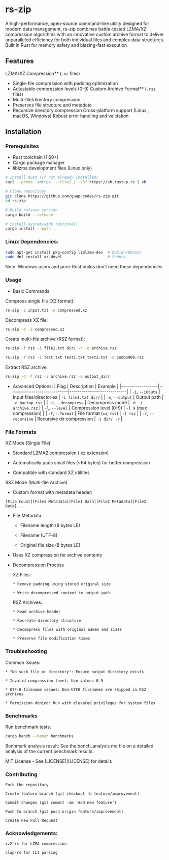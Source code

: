 # rs-zip

A high-performance, open-source command-line utility designed for modern data management, rs-zip combines battle-tested LZMA/XZ compression algorithms with an innovative custom archive format to deliver unparalleled efficiency for both individual files and complex data structures. Built in Rust for memory safety and blazing-fast execution


## Features

LZMA/XZ Compression** (`.xz` files)
  - Single-file compression with padding optimization
  - Adjustable compression levels (0-9)
Custom Archive Format** (`.rsz` files)
  - Multi-file/directory compression
  - Preserves file structure and metadata
  - Recursive directory compression
Cross-platform support (Linux, macOS, Windows)
Robust error handling and validation

## Installation

### Prerequisites
- Rust toolchain (1.60+)
- Cargo package manager
- liblzma development files (Linux only)

```bash
# Install Rust (if not already installed)
curl --proto '=https' --tlsv1.2 -sSf https://sh.rustup.rs | sh

# Clone repository
git clone https://github.com/guap-codes/rs-zip.git
cd rs-zip

# Build release version
cargo build --release

# Install system-wide (optional)
cargo install --path .
```

### Linux Dependencies:

```bash
sudo apt-get install pkg-config liblzma-dev  # Debian/Ubuntu
sudo dnf install xz-devel                    # Fedora
```
Note: Windows users and pure-Rust builds don’t need these dependencies.

### Usage
* Basic Commands

Compress single file (XZ format):
```bash
rs-zip -i input.txt -o compressed.xz
```
Decompress XZ file:
```bash
rs-zip -d -i compressed.xz
```
Create multi-file archive (RSZ format):
```bash
rs-zip -f rsz -i file1.txt dir/ -r -o archive.rsz

rs-zip -f rsz -i test.txt test1.txt test2.txt -o combo900.rsz

```
Extract RSZ archive:
```bash
rs-zip -d -f rsz -i archive.rsz -o output_dir/
```

* Advanced Options:
| Flag             | Description                 | Example                    |
|------------------|-----------------------------|----------------------------|
| `-i`, `--inputs` | Input files/directories     | `-i file1.txt dir/`        |
| `-o`, `--output` | Output path                 | `-o backup.rsz`            |
| `-d`, `--decompress` | Decompress mode         | `-d -i archive.rsz`        |
| `-l`, `--level`  | Compression level (0-9)     | `-l 9` (max compression)   |
| `-f`, `--format` | File format (`xz`, `rsz`)   | `-f rsz`                   |
| `-r`, `--recursive` | Recursive dir compression | `-i dir/ -r`              |



### File Formats
XZ Mode (Single File)

   * Standard LZMA2 compression (.xz extension)

   * Automatically pads small files (<64 bytes) for better compression

   * Compatible with standard XZ utilities

RSZ Mode (Multi-file Archive)

   * Custom format with metadata header:
   
    [File Count][File1 Metadata][File1 Data][File2 Metadata][File2 Data]...
   

   * File Metadata:

      - Filename length (8 bytes LE)

      - Filename (UTF-8)

      - Original file size (8 bytes LE)

   * Uses XZ compression for archive contents

- Decompression Process

    XZ Files:

      * Remove padding using stored original size

      * Write decompressed content to output path

    RSZ Archives:

      * Read archive header

      * Recreate directory structure

      * Decompress files with original names and sizes

      * Preserve file modification times

### Troubleshooting

Common Issues:

    * "No such file or directory": Ensure output directory exists

    * Invalid compression level: Use values 0-9

    * UTF-8 filename issues: Non-UTF8 filenames are skipped in RSZ archives

    * Permission denied: Run with elevated privileges for system files

### Benchmarks
Run benchmark tests:
```bash
cargo bench --bench benchmarks
```

Benhmark analysis result:
See the bench_analysis.md file on a detailed analysis of the current benchmark results.


MIT License - See [LICENSE]|(LICENSE) for details

### Contributing

    Fork the repository

    Create feature branch (git checkout -b feature/improvement)

    Commit changes (git commit -am 'Add new feature')

    Push to branch (git push origin feature/improvement)

    Create new Pull Request

### Acknowledgements:

    xz2-rs for LZMA compression

    clap-rs for CLI parsing
